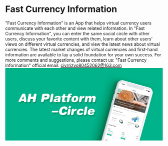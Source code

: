 # Fast Currency Information
"Fast Currency Information" is an App that helps virtual currency users communicate with each other and view related information. In "Fast Currency Information", you can enter the same social circle with other users, discuss your favorite content with them, learn about other users’ views on different virtual currencies, and view the latest news about virtual currencies. The latest market changes of virtual currencies and first-hand information are available to lay a solid foundation for your own success. For more comments and suggestions, please contact us: "Fast Currency Information" official email: civrrizvo80452062@163.com
![Image text](https://github.com/qinfendezhou/AH-Platform-Circle/blob/main/1%202/WechatIMG662.jpeg)
